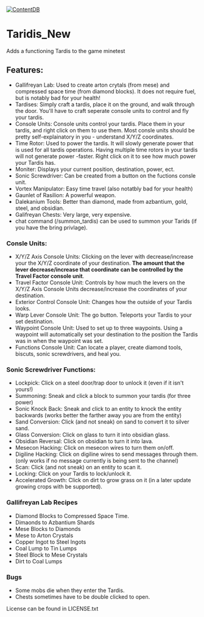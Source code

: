 [![ContentDB](https://content.minetest.net/packages/cool_beans/tardis_new/shields/title/)](https://content.minetest.net/packages/cool_beans/tardis_new/)
# Taridis_New
Adds a functioning Tardis to the game minetest
	
## Features:

- Gallifreyan Lab: Used to create arton crytals (from mese) and compressed space time (from diamond blocks).  It does not require fuel, but is notably bad for your health!
- Tardises: Simply craft a tardis, place it on the ground, and walk through the door.  You'll have to craft seperate console units to control and fly your tardis.
- Console Units: Console units control your tardis. Place them in your tardis, and right click on them to use them.  Most consle units should be pretty self-explainatory in you - understand X/Y/Z coordinates.
- Time Rotor: Used to power the tardis. It will slowly generate power that is used for all tardis operations. Having multiple time rotors in your tardis will not generate power -faster. Right click on it to see how much power your Tardis has.
- Moniter: Displays your current position, destination, power, ect.
- Sonic Screwdriver: Can be created from a button on the fuctions consle unit.
- Vortex Manipulator: Easy time travel (also notatbly bad for your health)
- Gaunlet of Rasilion: A powerful weapon.
- Dalekanium Tools: Better than diamond, made from azbantium, gold, steel, and obsidian.
- Galifreyan Chests: Very large, very expensive. 
- chat command (/summon_tardis) can be used to summon your Tarids (if you have the bring privlage).

### Consle Units:

- X/Y/Z Axis Console Units: Clicking on the lever with decrease/increase your the X/Y/Z coordinate of your destination. **The amount that the lever decrease/increase that coordinate can be controlled by the Travel Factor console unit**.
- Travel Factor Console Unit: Controls by how much the levers on the X/Y/Z Axis Console Units decrease/increase the coordinates of your destination.
- Exterior Control Console Unit: Changes how the outside of your Tardis looks.
- Warp Lever Console Unit: The go button. Teleports your Tardis to your set destination.
- Waypoint Console Unit: Used to set up to three waypoints. Using a waypoint will automatically set your destination to the position the Tardis was in when the waypoint was set.
- Functions Console Unit: Can locate a player, create diamond tools, biscuts, sonic screwdrivers, and heal you.

### Sonic Screwdriver Functions:

- Lockpick: Click on a steel door/trap door to unlock it (even if it isn't yours!)
- Summoning: Sneak and click a block to summon your tardis (for three power)
- Sonic Knock Back: Sneak and click to an entity to knock the entity backwards (works better the farther away you are from the entity)
- Sand Conversion: Click (and not sneak) on sand to convert it to silver sand.
- Glass Conversion: Click on glass to turn it into obsidian glass.
- Obsidian Reversal: Click on obsidian to turn it into lava.
- Mesecon Hacking: Click on mesecon wires to turn them on/off.
- Digiline Hacking: Click on digiline wires to send messages through them. (only works if no message currently is being sent to the channel)
- Scan: Click (and not sneak) on an entity to scan it.
- Locking: Click on your Tardis to lock/unlock it.
- Accelerated Growth: Click on dirt to grow grass on it (in a later update growing crops with be supported).

### Gallifreyan Lab Recipes

- Diamond Blocks to Compressed Space Time.
- Dimaonds to Azbantium Shards
- Mese Blocks to Diamonds
- Mese to Arton Crystals
- Copper Ingot to Steel Ingots
- Coal Lump to Tin Lumps
- Steel Block to Mese Crystals
- Dirt to Coal Lumps

### Bugs

- Some mobs die when they enter the Tardis.
- Chests sometimes have to be double clicked to open.

License can be found in LICENSE.txt
